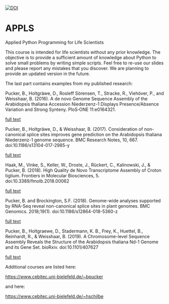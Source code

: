 [![DOI](https://zenodo.org/badge/143102045.svg)](https://zenodo.org/badge/latestdoi/143102045)


# APPLS
Applied Python Programming for Life Scientists

This course is intended for life scientists without any prior knowledge. The objective is to provide a sufficient amount of knowledge about Python to solve small problems by writing simple scripts. Feel free to re-use our slides and please report any mistakes that you discover. We are planning to provide an updated version in the future.



The last part contains examples from my published research:

Pucker, B., Holtgräwe, D., Rosleff Sörensen, T., Stracke, R., Viehöver, P., and Weisshaar, B. (2016). A de novo Genome Sequence Assembly of the Arabidopsis thaliana Accession Niederzenz-1 Displays Presence/Absence Variation and Strong Synteny. PloS‑ONE 11:e0164321.

[full text](https://doi.org/10.1371/journal.pone.0164321)



Pucker, B., Holtgräwe, D., & Weisshaar, B. (2017). Consideration of non-canonical splice sites improves gene prediction on the Arabidopsis thaliana Niederzenz-1 genome sequence. BMC Research Notes, 10, 667. doi:10.1186/s13104-017-2985-y

[full text](https://doi.org/10.1186/s13104-017-2985-y)



Haak, M., Vinke, S., Keller, W., Droste, J., Rückert, C., Kalinowski, J., & Pucker, B. (2018). High Quality de Novo Transcriptome Assembly of Croton tiglium. Frontiers in Molecular Biosciences, 5. doi:10.3389/fmolb.2018.00062

[full text](https://doi.org/10.3389/fmolb.2018.00062)


Pucker, B. and Brockington, S.F. (2018). Genome-wide analyses supported by RNA-Seq reveal non-canonical splice sites in plant genomes. BMC Genomics. 2018;19(1). doi:10.1186/s12864-018-5360-z

[full text](https://doi.org/10.1186/s12864-018-5360-z)


Pucker, B., Holtgraewe, D., Stadermann, K. B., Frey, K., Huettel, B., Reinhardt, R., & Weisshaar, B. (2019). A Chromosome-level Sequence Assembly Reveals the Structure of the Arabidopsis thaliana Nd-1 Genome and its Gene Set. bioRxiv. doi:10.1101/407627

[full text](https://doi.org/10.1101/407627)


Additional courses are listed here:

https://www.cebitec.uni-bielefeld.de/~bpucker

and here:

https://www.cebitec.uni-bielefeld.de/~hschilbe

